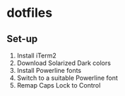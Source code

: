 # dotfiles

## Set-up
1. Install iTerm2
2. Download Solarized Dark colors
3. Install Powerline fonts
4. Switch to a suitable Powerline font
5. Remap Caps Lock to Control

